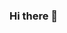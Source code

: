 ### Hi there 👋

<!--
**glorydark/Glorydark** is a ✨ _special_ ✨ repository because its `README.md` (this file) appears on your GitHub profile.

Here are some ideas to get you started:

- 🔭 I’m currently studied in a middle school in China
- 🌱 I’m currently learning Java、PHP、C++、Python
- 👯 I’m looking to collaborate on Java
- 📫 How to reach me: 1083215364@qq.com
- 😄 Pronouns: Glorydark / BizarreDark / Dark
-->
